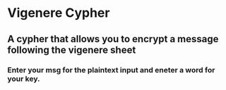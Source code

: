 # Vigenere Cypher
## A cypher that allows you to encrypt a message following the vigenere sheet
### Enter your msg for the plaintext input and eneter a word for your key.
